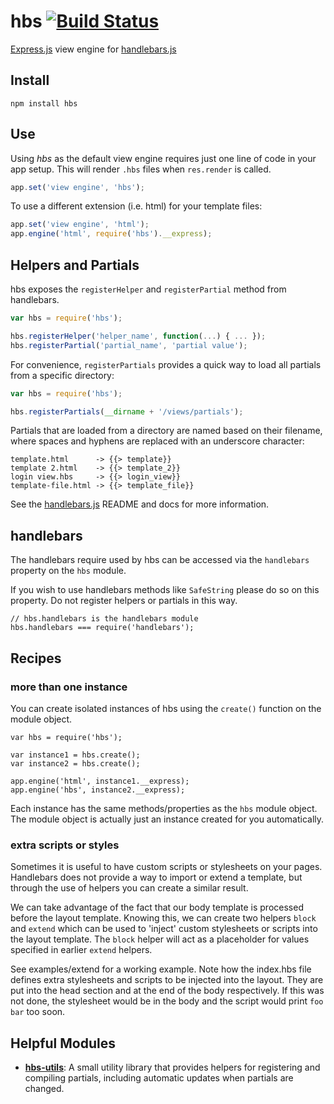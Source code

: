 # hbs [![Build Status](https://secure.travis-ci.org/donpark/hbs.png)](http://travis-ci.org/donpark/hbs) #

[Express.js](http://github.com/visionmedia/express) view engine for
[handlebars.js](http://github.com/wycats/handlebars.js)

## Install ##

```
npm install hbs
```

## Use ##

Using *hbs* as the default view engine requires just one line of code in your app setup. This will render `.hbs` files when `res.render` is called.

```javascript
app.set('view engine', 'hbs');
```

To use a different extension (i.e. html) for your template files:

```javascript
app.set('view engine', 'html');
app.engine('html', require('hbs').__express);
```

## Helpers and Partials ##

hbs exposes the `registerHelper` and `registerPartial` method from handlebars.

```javascript
var hbs = require('hbs');

hbs.registerHelper('helper_name', function(...) { ... });
hbs.registerPartial('partial_name', 'partial value');
```

For convenience, `registerPartials` provides a quick way to load all partials from a specific directory:

```javascript
var hbs = require('hbs');

hbs.registerPartials(__dirname + '/views/partials');
```

Partials that are loaded from a directory are named based on their filename, where spaces and hyphens are replaced with an underscore character:

```
template.html      -> {{> template}}
template 2.html    -> {{> template_2}}
login view.hbs     -> {{> login_view}}
template-file.html -> {{> template_file}}
```

See the [handlebars.js](http://github.com/wycats/handlebars.js) README and docs for more information.

## handlebars ##

The handlebars require used by hbs can be accessed via the `handlebars` property on the `hbs` module.

If you wish to use handlebars methods like `SafeString` please do so on this property. Do not register helpers or partials in this way.

```
// hbs.handlebars is the handlebars module
hbs.handlebars === require('handlebars');
```

## Recipes ##

### more than one instance ###
You can create isolated instances of hbs using the `create()` function on the module object.

```
var hbs = require('hbs');

var instance1 = hbs.create();
var instance2 = hbs.create();

app.engine('html', instance1.__express);
app.engine('hbs', instance2.__express);
```

Each instance has the same methods/properties as the `hbs` module object. The module object is actually just an instance created for you automatically.

### extra scripts or styles ##
Sometimes it is useful to have custom scripts or stylesheets on your pages. Handlebars does not provide a way to import or extend a template, but through the use of helpers you can create a similar result.

We can take advantage of the fact that our body template is processed before the layout template. Knowing this, we can create two helpers `block` and `extend` which can be used to 'inject' custom stylesheets or scripts into the layout template. The `block` helper will act as a placeholder for values specified in earlier `extend` helpers.

See examples/extend for a working example. Note how the index.hbs file defines extra stylesheets and scripts to be injected into the layout. They are put into the head section and at the end of the body respectively. If this was not done, the stylesheet would be in the body and the script would print `foo bar` too soon.

## Helpful Modules ##

- **[hbs-utils](https://github.com/dpolivy/hbs-utils)**: A small utility library that provides helpers for registering and compiling partials, including automatic updates when partials are changed.